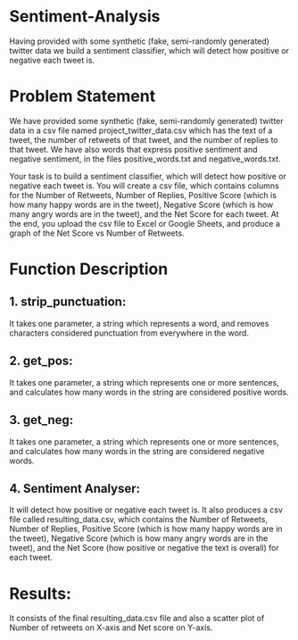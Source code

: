 # Sentiment-Analysis
Having provided with some synthetic (fake, semi-randomly generated) twitter data we build a sentiment classifier, which will detect how positive or negative each tweet is.

# Problem Statement
We have provided some synthetic (fake, semi-randomly generated) twitter data in a csv file named project_twitter_data.csv which has the text of a tweet, the number of retweets of that tweet, and the number of replies to that tweet. We have also words that express positive sentiment and negative sentiment, in the files positive_words.txt and negative_words.txt.

Your task is to build a sentiment classifier, which will detect how positive or negative each tweet is. You will create a csv file, which contains columns for the Number of Retweets, Number of Replies, Positive Score (which is how many happy words are in the tweet), Negative Score (which is how many angry words are in the tweet), and the Net Score for each tweet. At the end, you upload the csv file to Excel or Google Sheets, and produce a graph of the Net Score vs Number of Retweets.

# Function Description
## 1. strip_punctuation:
It takes one parameter, a string which represents a word, and removes characters considered punctuation from everywhere in the word.
## 2. get_pos:
It takes one parameter, a string which represents one or more sentences, and calculates how many words in the string are considered positive words.
## 3. get_neg:
It takes one parameter, a string which represents one or more sentences, and calculates how many words in the string are considered negative words.
## 4. Sentiment Analyser:
It will detect how positive or negative each tweet is. It also produces a csv file called resulting_data.csv, which contains the Number of Retweets, Number of Replies, Positive Score (which is how many happy words are in the tweet), Negative Score (which is how many angry words are in the tweet), and the Net Score (how positive or negative the text is overall) for each tweet.

# Results:
It consists of the final resulting_data.csv file and also a scatter plot of Number of retweets on X-axis and Net score on Y-axis.
